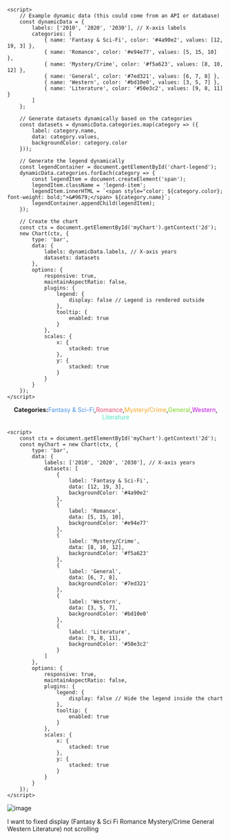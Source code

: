<!DOCTYPE html>
<html lang="en">
<head>
    <meta charset="UTF-8">
    <meta name="viewport" content="width=device-width, initial-scale=1.0">
    <title>Dynamic Legend Chart</title>
    <script src="https://cdn.jsdelivr.net/npm/chart.js"></script>
    <style>
        #chart-container {
            width: 100%;
            max-width: 800px;
            margin: auto;
        }
        .chart-legend {
            text-align: center;
            margin-bottom: 20px;
            display: flex;
            flex-wrap: wrap;
            justify-content: center;
        }
        .legend-item {
            margin: 5px;
            font-size: 14px;
        }
    </style>
</head>
<body>
    <div id="chart-container">
        <div class="chart-legend" id="chart-legend"></div>
        <canvas id="myChart"></canvas>
    </div>

    <script>
        // Example dynamic data (this could come from an API or database)
        const dynamicData = {
            labels: ['2010', '2020', '2030'], // X-axis labels
            categories: [
                { name: 'Fantasy & Sci-Fi', color: '#4a90e2', values: [12, 19, 3] },
                { name: 'Romance', color: '#e94e77', values: [5, 15, 10] },
                { name: 'Mystery/Crime', color: '#f5a623', values: [8, 10, 12] },
                { name: 'General', color: '#7ed321', values: [6, 7, 8] },
                { name: 'Western', color: '#bd10e0', values: [3, 5, 7] },
                { name: 'Literature', color: '#50e3c2', values: [9, 8, 11] }
            ]
        };

        // Generate datasets dynamically based on the categories
        const datasets = dynamicData.categories.map(category => ({
            label: category.name,
            data: category.values,
            backgroundColor: category.color
        }));

        // Generate the legend dynamically
        const legendContainer = document.getElementById('chart-legend');
        dynamicData.categories.forEach(category => {
            const legendItem = document.createElement('span');
            legendItem.className = 'legend-item';
            legendItem.innerHTML = `<span style="color: ${category.color}; font-weight: bold;">&#9679;</span> ${category.name}`;
            legendContainer.appendChild(legendItem);
        });

        // Create the chart
        const ctx = document.getElementById('myChart').getContext('2d');
        new Chart(ctx, {
            type: 'bar',
            data: {
                labels: dynamicData.labels, // X-axis years
                datasets: datasets
            },
            options: {
                responsive: true,
                maintainAspectRatio: false,
                plugins: {
                    legend: {
                        display: false // Legend is rendered outside
                    },
                    tooltip: {
                        enabled: true
                    }
                },
                scales: {
                    x: {
                        stacked: true
                    },
                    y: {
                        stacked: true
                    }
                }
            }
        });
    </script>
</body>
</html>



<!DOCTYPE html>
<html lang="en">
<head>
    <meta charset="UTF-8">
    <meta name="viewport" content="width=device-width, initial-scale=1.0">
    <title>Fixed Legend Chart</title>
    <script src="https://cdn.jsdelivr.net/npm/chart.js"></script>
    <style>
        #chart-container {
            width: 100%;
            max-width: 800px;
            margin: auto;
        }
        .chart-legend {
            text-align: center;
            margin-bottom: 20px;
        }
    </style>
</head>
<body>
    <div id="chart-container">
        <div class="chart-legend">
            <strong>Categories: </strong>
            <span style="color: #4a90e2;">Fantasy & Sci-Fi</span>,
            <span style="color: #e94e77;">Romance</span>,
            <span style="color: #f5a623;">Mystery/Crime</span>,
            <span style="color: #7ed321;">General</span>,
            <span style="color: #bd10e0;">Western</span>,
            <span style="color: #50e3c2;">Literature</span>
        </div>
        <canvas id="myChart"></canvas>
    </div>

    <script>
        const ctx = document.getElementById('myChart').getContext('2d');
        const myChart = new Chart(ctx, {
            type: 'bar',
            data: {
                labels: ['2010', '2020', '2030'], // X-axis years
                datasets: [
                    {
                        label: 'Fantasy & Sci-Fi',
                        data: [12, 19, 3],
                        backgroundColor: '#4a90e2'
                    },
                    {
                        label: 'Romance',
                        data: [5, 15, 10],
                        backgroundColor: '#e94e77'
                    },
                    {
                        label: 'Mystery/Crime',
                        data: [8, 10, 12],
                        backgroundColor: '#f5a623'
                    },
                    {
                        label: 'General',
                        data: [6, 7, 8],
                        backgroundColor: '#7ed321'
                    },
                    {
                        label: 'Western',
                        data: [3, 5, 7],
                        backgroundColor: '#bd10e0'
                    },
                    {
                        label: 'Literature',
                        data: [9, 8, 11],
                        backgroundColor: '#50e3c2'
                    }
                ]
            },
            options: {
                responsive: true,
                maintainAspectRatio: false,
                plugins: {
                    legend: {
                        display: false // Hide the legend inside the chart
                    },
                    tooltip: {
                        enabled: true
                    }
                },
                scales: {
                    x: {
                        stacked: true
                    },
                    y: {
                        stacked: true
                    }
                }
            }
        });
    </script>
</body>
</html>



![image](https://github.com/user-attachments/assets/a67cb035-c242-4f95-b562-dbd3daec8f3d)

I want to fixed display (Fantasy & Sci Fi
Romance
Mystery/Crime
General
Western
Literature)
not scrolling 
